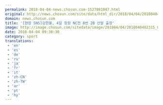 ```yaml
---
permalink: 2018-04-04-news.chosun.com-1527081047.html
original: http://news.chosun.com/site/data/html_dir/2018/04/04/2018040402399.html
domain: news.chosun.com
title: '[현장 SNS]강한울, 4일 창원 NC전 8번 2B 선발 출장'
image: http://image.chosun.com/sitedata/image/201804/04/2018040402315_0.jpg
date: 2018-04-04 09:38:30
category: sport
translations: 
 - 'en'
 - 'es'
 - 'de'
 - 'ru'
 - 'ja'
 - 'fr'
 - 'it'
 - 'zh-CN'
 - 'zh-TW'
 - 'ar'
 - 'pt'
 - 'hy'
---
```


